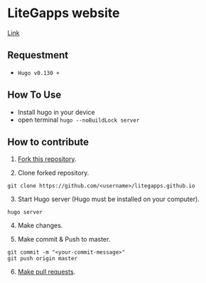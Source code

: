 # LiteGapps website
[Link](https://litegapps.github.io)

## Requestment
- ``Hugo v0.130 +``

## How To Use
- Install hugo in your device
- open terminal ``hugo --noBuildLock server``

## How to contribute
1. [Fork this repository](https://github.com/litegapps/litegapps.github.io/fork).

2. Clone forked repository.


```
git clone https://github.com/<username>/litegapps.github.io
```

3. Start Hugo server (Hugo must be installed on your computer).
```
hugo server
```

4. Make changes.

5. Make commit & Push to master.
```
git commit -m "<your-commit-message>"
git push origin master
```

6. [Make pull requests](https://github.com/litegapps/litegapps.github.io/pulls).